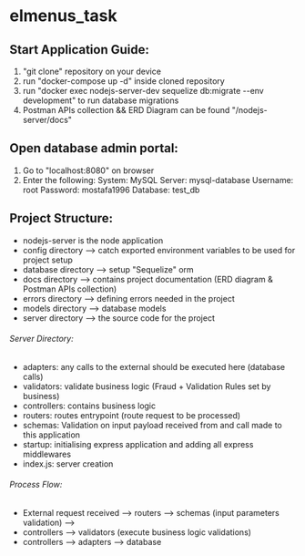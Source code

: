 # elmenus_task

## Start Application Guide:

1. "git clone" repository on your device
2. run "docker-compose up -d" inside cloned repository
3. run "docker exec nodejs-server-dev sequelize db:migrate --env development" to run database migrations
4. Postman APIs collection && ERD Diagram can be found "/nodejs-server/docs"

## Open database admin portal:

1. Go to "localhost:8080" on browser
2. Enter the following:
   System: MySQL
   Server: mysql-database
   Username: root
   Password: mostafa1996
   Database: test_db

## Project Structure:

- nodejs-server is the node application
- config directory --> catch exported environment variables to be used for project setup
- database directory --> setup "Sequelize" orm
- docs directory --> contains project documentation (ERD diagram & Postman APIs collection)
- errors directory --> defining errors needed in the project
- models directory --> database models
- server directory --> the source code for the project

###### Server Directory:

- adapters: any calls to the external should be executed here (database calls)
- validators: validate business logic (Fraud + Validation Rules set by business)
- controllers: contains business logic
- routers: routes entrypoint (route request to be processed)
- schemas: Validation on input payload received from and call made to this application
- startup: initialising express application and adding all express middlewares
- index.js: server creation

###### Process Flow:

- External request received --> routers --> schemas (input parameters validation) -->
- controllers --> validators (execute business logic validations)
- controllers --> adapters --> database
